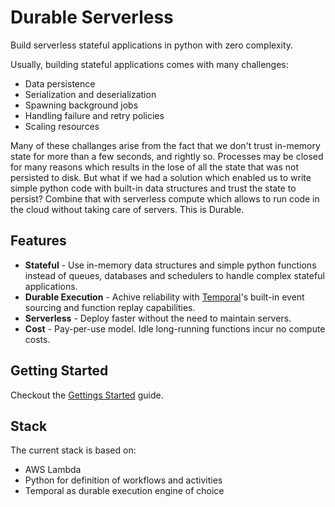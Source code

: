 # Durable Serverless
Build serverless stateful applications in python with zero complexity.

Usually, building stateful applications comes with many challenges:
- Data persistence
- Serialization and deserialization
- Spawning background jobs
- Handling failure and retry policies
- Scaling resources

Many of these challanges arise from the fact that we don't trust in-memory state for more than a few seconds, and rightly so. Processes may be closed for many reasons which results in the lose of all the state that was not persisted to disk. But what if we had a solution which enabled us to write simple python code with built-in data structures and trust the state to persist? Combine that with serverless compute which allows to run code in the cloud without taking care of servers. This is Durable.

## Features
- **Stateful** - Use in-memory data structures and simple python functions instead of queues, databases and schedulers to handle complex stateful applications.
- **Durable Execution** - Achive reliability with [Temporal](https://temporal.io/)'s built-in event sourcing and function replay capabilities.
- **Serverless** - Deploy faster without the need to maintain servers.
- **Cost** - Pay-per-use model. Idle long-running functions incur no compute costs.

## Getting Started
Checkout the [Gettings Started](./GETTING_STARTED.md) guide.

## Stack
The current stack is based on:
- AWS Lambda
- Python for definition of workflows and activities
- Temporal as durable execution engine of choice
